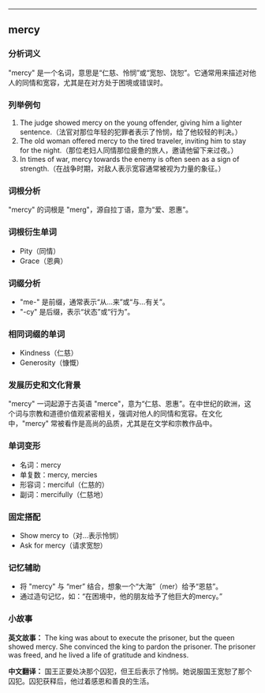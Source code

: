 
---------------
## mercy
### 分析词义
"mercy" 是一个名词，意思是“仁慈、怜悯”或“宽恕、饶恕”。它通常用来描述对他人的同情和宽容，尤其是在对方处于困境或错误时。

### 列举例句
1. The judge showed mercy on the young offender, giving him a lighter sentence.（法官对那位年轻的犯罪者表示了怜悯，给了他较轻的判决。）
2. The old woman offered mercy to the tired traveler, inviting him to stay for the night.（那位老妇人同情那位疲惫的旅人，邀请他留下来过夜。）
3. In times of war, mercy towards the enemy is often seen as a sign of strength.（在战争时期，对敌人表示宽容通常被视为力量的象征。）

### 词根分析
"mercy" 的词根是 "merg"，源自拉丁语，意为“爱、恩惠”。

### 词根衍生单词
- Pity（同情）
- Grace（恩典）

### 词缀分析
- "me-" 是前缀，通常表示“从...来”或“与...有关”。
- "-cy" 是后缀，表示“状态”或“行为”。

### 相同词缀的单词
- Kindness（仁慈）
- Generosity（慷慨）

### 发展历史和文化背景
"mercy" 一词起源于古英语 "merce"，意为“仁慈、恩惠”。在中世纪的欧洲，这个词与宗教和道德价值观紧密相关，强调对他人的同情和宽容。在文化中，"mercy" 常被看作是高尚的品质，尤其是在文学和宗教作品中。

### 单词变形
- 名词：mercy
- 单复数：mercy, mercies
- 形容词：merciful（仁慈的）
- 副词：mercifully（仁慈地）

### 固定搭配
- Show mercy to（对...表示怜悯）
- Ask for mercy（请求宽恕）

### 记忆辅助
- 将 "mercy" 与 “mer” 结合，想象一个“大海”（mer）给予“恩慈”。
- 通过造句记忆，如：“在困境中，他的朋友给予了他巨大的mercy。”

### 小故事
**英文故事：**
The king was about to execute the prisoner, but the queen showed mercy. She convinced the king to pardon the prisoner. The prisoner was freed, and he lived a life of gratitude and kindness.

**中文翻译：**
国王正要处决那个囚犯，但王后表示了怜悯。她说服国王宽恕了那个囚犯。囚犯获释后，他过着感恩和善良的生活。

